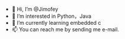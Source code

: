 - 👋 Hi, I’m @Jimofey
- 👀 I’m interested in Python，Java
- 🌱 I’m currently learning embedded c
- 📫 You can reach me by sending me e-mail.

<!---
Jimofey/Jimofey is a ✨ special ✨ repository because its `README.md` (this file) appears on your GitHub profile.
You can click the Preview link to take a look at your changes.
--->
